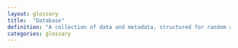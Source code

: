 ```yaml
---
layout: glossary
title:  "Database"
definition: "A collection of data and metadata, structured for random access and querying."
categories: glossary
---
```


